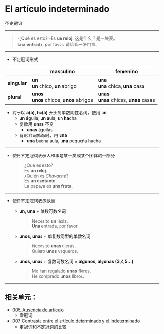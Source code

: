 # El artículo indeterminado
不定冠词

-----

> -¿Qué es esto? -Es **un reloj**. 这是什么？是一块表。
> <br>
> **Una entrada**, por favor. 请给我一张门票。

----

* 不定冠词形式

||masculino|femenino|
|--- | --- | ---|
|**singular** | **un** <br> **un** chico, **un** abrigo | **una** <br> **una** chica, **una** casa|
|**plural** | **unos** <br> **unos** chicos, **unos** abrigos | **unas**　<br> **unas** chicas, **unas** casas|

* 对于以 **a(á), ha(á)** 开头的单数阴性名词，使用 **un**
  * **un á**guila, **un a**ula, **un ha**cha
  * 复数用 **unas** 不变
    * **unas** águilas
  * 有形容词修饰时，用 **una**
    * **una** buena aula, **una** pequeña hacha

----

* 使用不定冠词表示人和事是某一类或某个团体的一部分
  > ¿Qué es esto? <br>
  > Es **un reloj**. <br>
  > ¿Quién es _Chayanne_? <br>
  > Es **un cantante**. <br>
  > La papaya es **una fruta**.  


----

* 使用不定冠词表示数量
  - **un, una** + 单数可数名词
     > Necesito **un** lápiz. <br>
     > **Una** entrada, por favor.

  * **unos, unas** + 单复数同型的单数名词
    > Necesito **unas** tijeras. <br>
    > Quiero **unos** vaqueros.

  * **unos, unas** + 复数可数名词 = **algunos, algunas (3,4,5...)**
    > Me han regalado **unas** flores. <br>
    > He comprado **unos** libros.


-----

## 相关单元：

- [005. Ausencia de artículo](005-un-coche-coche.md)
  - 零冠词
- [007. Contraste entre el artículo determinado y el indeterminado](007-un-perro-el-perro.md)
  - 定冠词和不定冠词的比较
